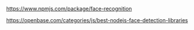 https://www.npmjs.com/package/face-recognition

https://openbase.com/categories/js/best-nodejs-face-detection-libraries